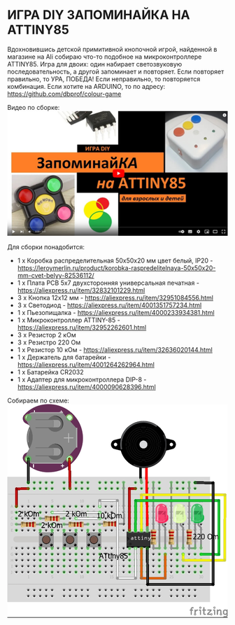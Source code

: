 # ИГРА DIY ЗАПОМИНАЙКА НА ATTINY85
Вдохновившись детской примитивной кнопочной игрой, найденной в магазине на Ali собираю что-то подобное на микроконтроллере ATTINY85. Игра для двоих: один набирает светозвуковую последовательность, а другой запоминает и повторяет. Если повторяет правильно, то УРА, ПОБЕДА! Если неправильно, то повторяется комбинация.
Если хотите на ARDUINO, то по адресу: https://github.com/dbprof/colour-game

Видео по сборке: 
[![Видео](https://github.com/dbprof/colour-game-attiny/blob/main/colour-game-attiny-video.jpg)](https://youtu.be/_dpap-SYEAM)

Для сборки понадобится:
* 1 х Коробка распределительная 50x50x20 мм цвет белый, IP20 - https://leroymerlin.ru/product/korobka-raspredelitelnaya-50x50x20-mm-cvet-belyy-82536112/
* 1 х Плата PCB 5x7 двухсторонняя универсальная печатная - https://aliexpress.ru/item/32832101229.html
* 3 х Кнопка 12x12 мм - https://aliexpress.ru/item/32951084556.html
* 3 х Светодиод - https://aliexpress.ru/item/4001351757234.html
* 1 х Пьезопищалка - https://aliexpress.ru/item/4000233934381.html
* 1 х Микроконтроллер ATTINY-85 - https://aliexpress.ru/item/32952262601.html
* 3 х Резистор 2 кОм
* 3 х Резистро 220 Ом
* 1 х Резистор 10 кОм - https://aliexpress.ru/item/32636020144.html
* 1 х Держатель для батарейки - https://aliexpress.ru/item/4001264262964.html
* 1 х Батарейка CR2032
* 1 х Адаптер для микроконтроллера DIP-8 - https://aliexpress.ru/item/4000090628396.html

Собираем по схеме:
![Схема подключения](https://github.com/dbprof/colour-game-attiny/blob/main/colour-game-3.jpg)

